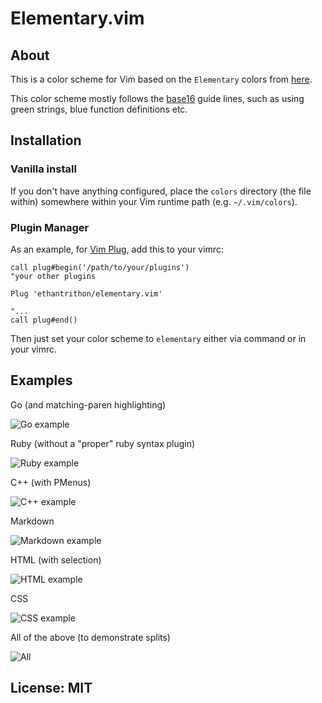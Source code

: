 # Elementary.vim

## About

This is a color scheme for Vim based on the `Elementary` colors from
[here](https://github.com/Mayccoll/Gogh).

This color scheme mostly follows the
[base16](http://chriskempson.com/projects/base16/) guide lines, such as
using green strings, blue function definitions etc.

## Installation

### Vanilla install

If you don't have anything configured, place the `colors` directory (the
file within) somewhere within your Vim runtime path (e.g.
`~/.vim/colors`).

### Plugin Manager

As an example, for [Vim Plug](https://github.com/junegunn/vim-plug), add
this to your vimrc:

```vim
call plug#begin('/path/to/your/plugins')
"your other plugins

Plug 'ethantrithon/elementary.vim'

"...
call plug#end()
```

Then just set your color scheme to `elementary` either
via command or in your vimrc.

## Examples

Go (and matching-paren highlighting)

![Go example](https://raw.github.com/ethantrithon/elementary.vim/master/screenshots/sample.go.png)

Ruby (without a "proper" ruby syntax plugin)

![Ruby example](https://raw.github.com/ethantrithon/elementary.vim/master/screenshots/sample.rb.png)

C++ (with PMenus)

![C++ example](https://raw.github.com/ethantrithon/elementary.vim/master/screenshots/sample.c++.png)

Markdown

![Markdown example](https://raw.github.com/ethantrithon/elementary.vim/master/screenshots/sample.md.png)

HTML (with selection)

![HTML example](https://raw.github.com/ethantrithon/elementary.vim/master/screenshots/sample.html.png)

CSS

![CSS example](https://raw.github.com/ethantrithon/elementary.vim/master/screenshots/sample.css.png)

All of the above (to demonstrate splits)

![All](https://raw.github.com/ethantrithon/elementary.vim/master/screenshots/sample.all.png)

## License: MIT

